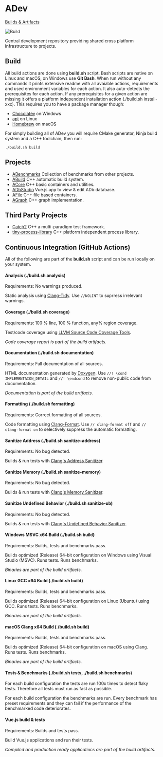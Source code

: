 # ADev

[Builds & Artifacts](https://github.com/Agnesoft/ADev/actions?query=branch%3Amaster)

![Build](https://github.com/Agnesoft/ADev/workflows/ADev/badge.svg)

Central development repository providing shared cross platform infrastructure to projects.

## Build

All build actions are done using **build.sh** script. Bash scripts are native on Linux and macOS, on Windows use **Git Bash**. When run without any commands it prints extensive readme with all avaiable actions, requirements and used environment variables for each action. It also auto-detects the prerequisites for each action. If any prerequisites for a given action are missing it offers a platform independent installation action (./build.sh install-xxx). This requires you to have a package manager though:

- [Chocolatey](https://chocolatey.org/) on Windows
- [apt](<https://en.wikipedia.org/wiki/APT_(software)>) on Linux
- [Homebrew](https://brew.sh/index_cs) on macOS

For simply building all of ADev you will require CMake generator, Ninja build system and a C++ toolchain, then run:

`./build.sh build`

## Projects

- [ABenchmarks](projects/ABenchmarks/README.md) Collection of benchmarks from other projects.
- [ABuild](projects/ABuild/README.md) C++ automatic build system.
- [ACore](projects/ACore/README.md) C++ basic containers and utilities.
- [ADbStudio](projects/ADbStudio/README.md) Vue.js app to view & edit ADb database.
- [AFile](projects/AFile/README.md) C++ file based containers.
- [AGraph](proejcts/AFile/README.md) C++ graph implementation.

## Third Party Projects

- [Catch2](https://github.com/catchorg/Catch2) C++ a multi-paradigm test framework.
- [tiny-process-library](https://gitlab.com/eidheim/tiny-process-library) C++ platform independent process library.

## Continuous Integration (GitHub Actions)

All of the following are part of the **build.sh** script and can be run locally on your system.

#### Analysis (./build.sh analysis)

Requirements: No warnings produced.

Static analysis using [Clang-Tidy](https://clang.llvm.org/extra/clang-tidy/). Use `//NOLINT` to suprress irrelevant warnings.

#### Coverage (./build.sh coverage)

Requirements: 100 % line, 100 % function, any% region coverage.

Test/code coverage using [LLVM Source Code Coverage Tools](https://clang.llvm.org/docs/SourceBasedCodeCoverage.html).

_Code coverage report is part of the build artifacts._

#### Documentation (./build.sh documentation)

Requirements: Full documentation of all sources.

HTML documentation generated by [Doxygen](https://www.doxygen.nl/index.html). Use `//! \cond IMPLEMENTAION_DETAIL` and `//! \endcond` to remove non-public code from documentation.

_Documentation is part of the build artifacts._

#### Formatting (./build.sh formatting)

Requirements: Correct formatting of all sources.

Code formatting using [Clang-Format](https://clang.llvm.org/docs/ClangFormat.html). Use `// clang-format off` and `// clang-format on` to selectively suppress the automatic formatting.

#### Sanitize Address (./build.sh sanitize-address)

Requirements: No bug detected.

Builds & run tests with [Clang's Address Sanitizer](https://clang.llvm.org/docs/AddressSanitizer.html).

#### Sanitize Memory (./build.sh sanitize-memory)

Requirements: No bug detected.

Builds & run tests with [Clang's Memory Sanitizer](https://clang.llvm.org/docs/MemorySanitizer.html).

#### Sanitize Undefined Behavior (./build.sh sanitize-ub)

Requirements: No bug detected.

Builds & run tests with [Clang's Undefined Behavior Sanitizer](https://clang.llvm.org/docs/UndefinedBehaviorSanitizer.html).

#### Windows MSVC x64 Build (./build.sh build)

Requirements: Builds, tests and benchmarks pass.

Builds optimized (Release) 64-bit configuration on Windows using Visual Studio (MSVC). Runs tests. Runs benchmarks.

_Binaries are part of the build artifacts._

#### Linux GCC x64 Build (./build.sh build)

Requirements: Builds, tests and benchmarks pass.

Builds optimized (Release) 64-bit configuration on Linux (Ubuntu) using GCC. Runs tests. Runs benchmarks.

_Binaries are part of the build artifacts._

#### macOS Clang x64 Build (./build.sh build)

Requirements: Builds, tests and benchmarks pass.

Builds optimized (Release) 64-bit configuration on macOS using Clang. Runs tests. Runs benchmarks.

_Binaries are part of the build artifacts._

#### Tests & Benchmarks (./build.sh tests, ./build.sh benchmarks)

For each build configuration the tests are run 100x times to detect flaky tests. Therefore all tests must run as fast as possible.

For each build configuration the benchmarks are run. Every benchmark has preset requirements and they can fail if the performance of the benchmarked code deteriorates.

#### Vue.js build & tests

Requirements: Builds and tests pass.

Build Vue.js applications and run their tests.

_Compiled and production ready applications are part of the build artifacts._
